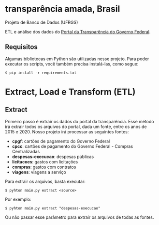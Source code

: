 # transparência amada, Brasil
Projeto de Banco de Dados (UFRGS)

ETL e análise dos dados do [Portal da Transparência do Governo Federal](http://www.portaltransparencia.gov.br).

## Requisitos
Algumas bibliotecas em Python são utilizadas nesse projeto. 
Para poder executar os scripts, você também precisa instalá-las, como segue:
```{shell}
$ pip install -r requirements.txt
```

# Extract, Load e Transform (ETL)

## Extract
Primeiro passo é extrair os dados do portal da transparência. 
Esse método irá extrair todos os arquivos do portal, dada um fonte, entre os
anos de 2015 e 2020. Nosso projeto irá processar as seguintes fontes:
- **cpgf**: cartões de pagamento do Governo Federal
- **cpcc**: cartões de pagamento do Governo Federal - Compras Centralizadas
- **despesas-execucao**: despesas públicas
- **licitacoes**: gastos com licitações
- **compras**: gastos com contratos
- **viagens**: viagens a serviço

Para extrair os arquivos, basta executar:
```{shell}
$ pyhton main.py extract <source>
```
Por exemplo:
```{shell}
$ pyhton main.py extract "despesas-execucao"
```
Ou não passar esse parâmetro para extrair os arquivos de todas as fontes.
